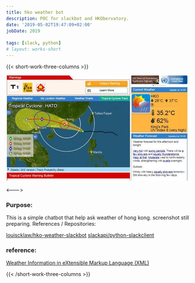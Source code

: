 ```yaml
---
title: hko weather bot
description: POC for slackbot and HKObervatory.
date: '2019-05-02T19:47:09+02:00'
jobDate: 2019

tags: [slack, python]
# layout: works-short
---
```


{{< short-work-three-columns >}}

![](./thumbnail.png)

<---> <!-- magic separator, between columns -->

### Purpose:

This is a simple chatbot that help ask weather of hong kong. screenshot still preparing.
References / Repositories:

[louiscklaw/hko-weather-slackbot](louiscklaw/hko-weather-slackbot)
[slackapi/python-slackclient](slackapi/python-slackclient)

### reference:

[Weather Information in eXtensible Markup Language (XML)](http://demo.xml.weather.gov.hk/V2/index.html)

{{< /short-work-three-columns >}}
